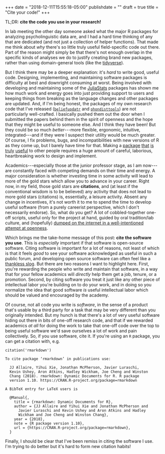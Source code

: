 +++
date = "2018-12-11T15:55:18-05:00"
publishdate = ""
draft = true
title = "Cite your code!"
+++

TL;DR: **cite the code you use in your research!**

In lab meeting the other day someone asked what the major R packages for
analyzing psycholinguistic data are, and I had a hard time thinking of any that
are dedicated (and not just a collection of helper functions).  That made me
think about _why_ there's so little truly useful field-specific code out there.
Part of the reason might simply be that there's not enough overlap in the
specific kinds of analyses we do to justify creating brand new packages, rather
than using domain-general tools (like the [tidyverse](https://tidyverse.org)).

But I think there may be a deeper explanation: it's _hard_ to write good, useful
code.  <!--more--> Designing, implementing, and maintaining software packages is
difficulty at best and downright consuming at worst.  Being involved with
developing and maintaining some of the
[JuliaStats](https://github.com/JuliaStats) packages has shown me how much work
and energy goes into just providing support to users and keeping things from
breaking as the language changes and other packages are updated.  And, if I'm
being honest, the packages of my own research code that I've released
([`beliefupdatr`](https://github.com/kleinschmidt/beliefupdatr) and
[`phondisttools`](https://github.com/kleinschmidt/phondisttools)) are not
particularly well-crafted.  I basically pushed them out the door when I
submitted the papers behind them in the spirit of openness and the hope that
they might be useful to someone else.  And I think they have been!  But they
could be so much _better_---more flexible, ergonomic, intuitive,
integrated---and if they were I suspect their utility would be much greater.  Of
course, I fix problems, bugs, and incompatibilities with new versions of R as
they come up, but I barely have time for that.  Making a
[package](https://github.com/JuliaCI/BenchmarkTools.jl)
[that](https://github.com/timholy/Revise.jl)
[is](https://github.com/JuliaPlots/Plots.jl)
[truly](https://github.com/tidyverse/dplyr)
[useful](https://github.com/tidyverse/ggplot2) to other people requires a huge
amount of careful, laborious, heartbreaking work to design and implement.

Academics---especially those at the junior professor stage, as I am now---are
constantly faced with competing demands on their time and energy.  A major
consideration is whether investing time in some activity will lead to more of
the gold stars which allow you to advance in your career.  Right now, in my
field, those gold stars are **citations**, and (at least if the conventional
wisdom is to be believed) any activity that does not lead to more gold stars
(citations) is, essentially, a leisure activity.  Absent any change in
incentives, it's not worth it to me to spend the time to develop useful software
(from a purely careerist perspective, which I don't necessarily endorse).  So,
what do you get?  A lot of cobbled-together one-off scripts, useful only for the
project at hand, guided by oral tradition/lab culture, and (hopefully) [dumped on
the internet in a well-intentioned attempt at
openness](https://github.com/kleinschmidt/cogsci-particle-learn).

Which brings me the take-home message of this post: **cite the software you
use**.  This is _especially_ important if that software is open-source software.
Citing software is important for a lot of reasons, not least of which is that it
feels _good_ to see your software acknowledged as useful in such a public forum,
and developing open source software can often feel like a [thankless
slog](https://nolanlawson.com/2017/03/05/what-it-feels-like-to-be-an-open-source-maintainer/).
But there are two reasons I want to highlight here.  First, you're rewarding the
people who write and maintain that software, in a way that for your fellow
academics will _directly_ help them get a job, tenure, or a promotion.  Second,
by citing software you treat it just like any other piece of intellectual labor
you're building on to do your work, and in doing so you normalize the idea that
good software _is_ useful intellectual labor which should be valued and
encouraged by the academy.

Of course, not all code you write is _software_, in the sense of a product
that's usable by a third party for a task that may be very different than you
originally intended.  But my hunch is that there's a lot of very useful software
hiding out there in bits of one-off research code, and that if we rewarded
academics _at all_ for doing the work to take that one-off code over the top to
being useful software we'd save ourselves a lot of work and pain collectively.
So, if you use software, cite it.  If you're using an `R` package, you can get a
citation with, e.g.

```{r}
citation('rmarkdown')
```

```text
To cite package ‘rmarkdown’ in publications use:

  JJ Allaire, Yihui Xie, Jonathan McPherson, Javier Luraschi, 
  Kevin Ushey, Aron Atkins, Hadley Wickham, Joe Cheng and Winston
  Chang (2018). rmarkdown: Dynamic Documents for R. R package
  version 1.10. https://CRAN.R-project.org/package=rmarkdown

A BibTeX entry for LaTeX users is

  @Manual{,
    title = {rmarkdown: Dynamic Documents for R},
    author = {JJ Allaire and Yihui Xie and Jonathan McPherson and 
      Javier Luraschi and Kevin Ushey and Aron Atkins and Hadley
      Wickham and Joe Cheng and Winston Chang},
    year = {2018},
    note = {R package version 1.10},
    url = {https://CRAN.R-project.org/package=rmarkdown},
  }

```

Finally, I should be clear that I've been remiss in citing the software I use.
I'm trying to do better but it's hard to form new citation habits!
